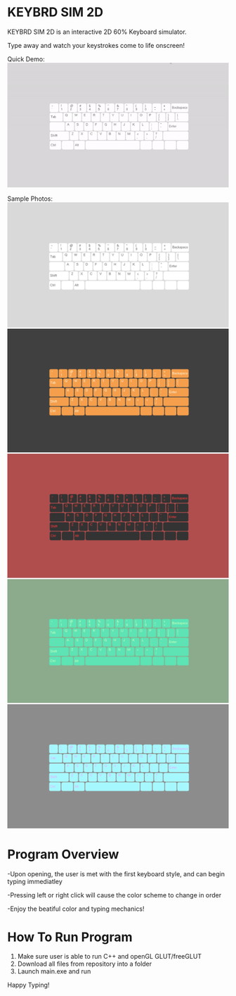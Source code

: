 # KEYBRD SIM 2D
KEYBRD SIM 2D is an interactive 2D 60% Keyboard simulator.

Type away and watch your keystrokes come to life onscreen!

Quick Demo:
![keybrdGIF](screenshots/KeyboardGIF.gif)

Sample Photos:
![screenshot1](screenshots/keybrd1.png)
![screenshot2](screenshots/keybrd2.png)
![screenshot3](screenshots/keybrd3.png)
![screenshot4](screenshots/keybrd4.png)
![screenshot4](screenshots/keybrd5.png)


# Program Overview
-Upon opening, the user is met with the first keyboard style, and can begin typing immediatley

-Pressing left or right click will cause the color scheme to change in order

-Enjoy the beatiful color and typing mechanics!

# How To Run Program
1. Make sure user is able to run C++ and openGL GLUT/freeGLUT
2. Download all files from repository into a folder
3. Launch main.exe and run

Happy Typing!

